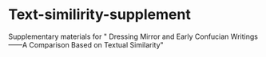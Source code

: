 # Text-similirity-supplement
Supplementary materials for " Dressing Mirror and Early Confucian Writings  ——A Comparison Based on Textual Similarity"
